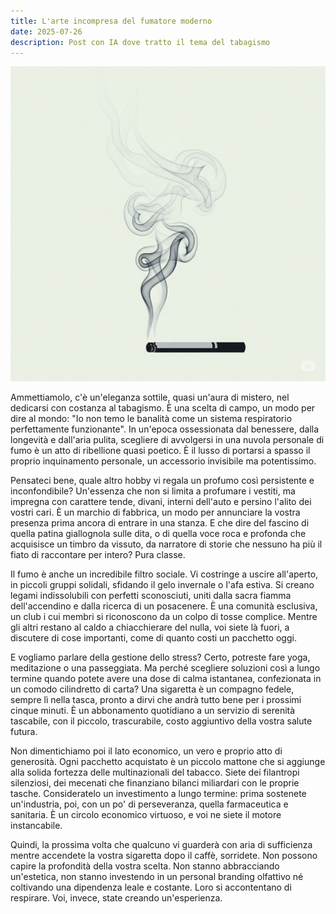 ```yaml
---
title: L'arte incompresa del fumatore moderno
date: 2025-07-26
description: Post con IA dove tratto il tema del tabagismo
---
```


![Image](../../../public/static/2ab6a0971371e4ee7448468fcf0b516d.jpg) 

Ammettiamolo, c'è un'eleganza sottile, quasi un'aura di mistero, nel dedicarsi con costanza al tabagismo. È una scelta di campo, un modo per dire al mondo: "Io non temo le banalità come un sistema respiratorio perfettamente funzionante". In un'epoca ossessionata dal benessere, dalla longevità e dall'aria pulita, scegliere di avvolgersi in una nuvola personale di fumo è un atto di ribellione quasi poetico. È il lusso di portarsi a spasso il proprio inquinamento personale, un accessorio invisibile ma potentissimo.

Pensateci bene, quale altro hobby vi regala un profumo così persistente e inconfondibile? Un'essenza che non si limita a profumare i vestiti, ma impregna con carattere tende, divani, interni dell'auto e persino l'alito dei vostri cari. È un marchio di fabbrica, un modo per annunciare la vostra presenza prima ancora di entrare in una stanza. E che dire del fascino di quella patina giallognola sulle dita, o di quella voce roca e profonda che acquisisce un timbro da vissuto, da narratore di storie che nessuno ha più il fiato di raccontare per intero? Pura classe.

Il fumo è anche un incredibile filtro sociale. Vi costringe a uscire all'aperto, in piccoli gruppi solidali, sfidando il gelo invernale o l'afa estiva. Si creano legami indissolubili con perfetti sconosciuti, uniti dalla sacra fiamma dell'accendino e dalla ricerca di un posacenere. È una comunità esclusiva, un club i cui membri si riconoscono da un colpo di tosse complice. Mentre gli altri restano al caldo a chiacchierare del nulla, voi siete là fuori, a discutere di cose importanti, come di quanto costi un pacchetto oggi.

E vogliamo parlare della gestione dello stress? Certo, potreste fare yoga, meditazione o una passeggiata. Ma perché scegliere soluzioni così a lungo termine quando potete avere una dose di calma istantanea, confezionata in un comodo cilindretto di carta? Una sigaretta è un compagno fedele, sempre lì nella tasca, pronto a dirvi che andrà tutto bene per i prossimi cinque minuti. È un abbonamento quotidiano a un servizio di serenità tascabile, con il piccolo, trascurabile, costo aggiuntivo della vostra salute futura.

Non dimentichiamo poi il lato economico, un vero e proprio atto di generosità. Ogni pacchetto acquistato è un piccolo mattone che si aggiunge alla solida fortezza delle multinazionali del tabacco. Siete dei filantropi silenziosi, dei mecenati che finanziano bilanci miliardari con le proprie tasche. Consideratelo un investimento a lungo termine: prima sostenete un'industria, poi, con un po' di perseveranza, quella farmaceutica e sanitaria. È un circolo economico virtuoso, e voi ne siete il motore instancabile.

Quindi, la prossima volta che qualcuno vi guarderà con aria di sufficienza mentre accendete la vostra sigaretta dopo il caffè, sorridete. Non possono capire la profondità della vostra scelta. Non stanno abbracciando un'estetica, non stanno investendo in un personal branding olfattivo né coltivando una dipendenza leale e costante. Loro si accontentano di respirare. Voi, invece, state creando un'esperienza.
